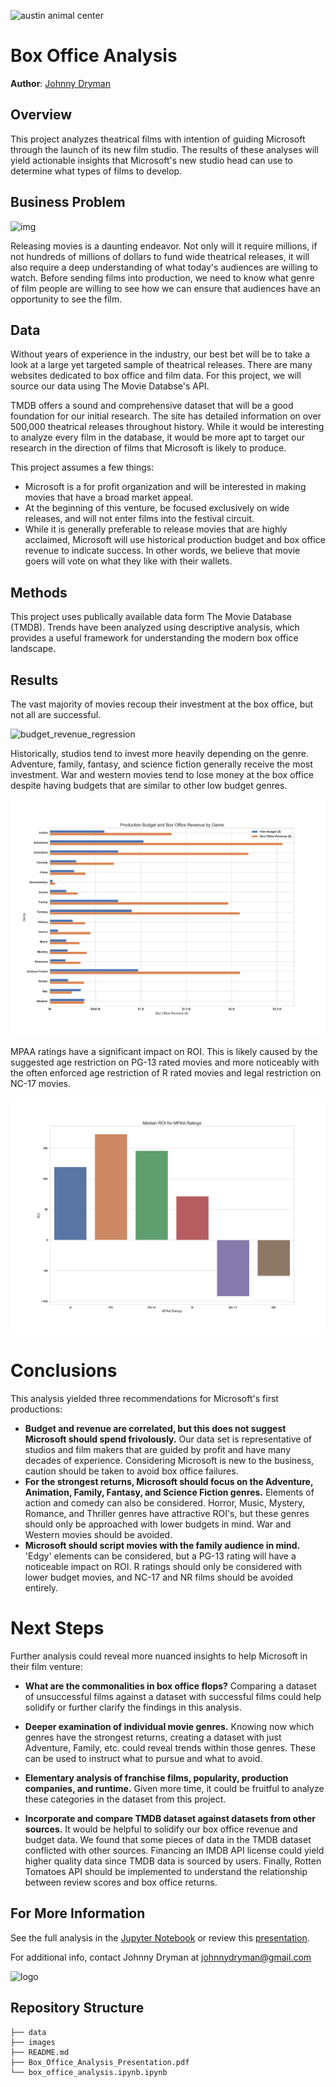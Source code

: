 ![austin animal center](./images/austin-animal-center.jpg)

# Box Office Analysis

**Author**: [Johnny Dryman](mailto:johnnydryman@gmail.com)

## Overview

This project analyzes theatrical films with intention of guiding Microsoft through the launch of its new film studio. The results of these analyses will yield actionable insights that Microsoft's new studio head can use to determine what types of films to develop.

## Business Problem

![img](./images/animals.png)

Releasing movies is a daunting endeavor. Not only will it require millions, if not hundreds of millions of dollars to fund wide theatrical releases, it will also require a deep understanding of what today's audiences are willing to watch. Before sending films into production, we need to know what genre of film people are willing to see how we can ensure that audiences have an opportunity to see the film.

## Data

Without years of experience in the industry, our best bet will be to take a look at a large yet targeted sample of theatrical releases.  There are many websites dedicated to box office and film data.  For this project, we will source our data using The Movie Databse's API.

TMDB offers a sound and comprehensive dataset that will be a good foundation for our initial research.  The site has detailed information on over 500,000 theatrical releases throughout history.  While it would be interesting to analyze every film in the database, it would be more apt to target our research in the direction of films that Microsoft is likely to produce.

This project assumes a few things:
- Microsoft is a for profit organization and will be interested in making movies that have a broad market appeal.
- At the beginning of this venture, be focused exclusively on wide releases, and will not enter films into the festival circuit.
- While it is generally preferable to release movies that are highly acclaimed, Microsoft will use historical production budget and box office revenue to indicate success.  In other words, we believe that movie goers will vote on what they like with their wallets.

## Methods

This project uses publically available data form The Movie Database (TMDB).  Trends have been analyzed using descriptive analysis, which provides a useful framework for understanding the modern box office landscape.

## Results

The vast majority of movies recoup their investment at the box office, but not all are successful.

![budget_revenue_regression](./images/budget_revenue_regressio.png)

Historically, studios tend to invest more heavily depending on the genre.  Adventure, family, fantasy, and science fiction generally receive the most investment.  War and western movies tend to lose money at the box office despite having budgets that are similar to other low budget genres.

![genre_comparison](./images/genre_comparison.png)

MPAA ratings have a significant impact on ROI.  This is likely caused by the suggested age restriction on PG-13 rated movies and more noticeably with the often enforced age restriction of R rated movies and legal restriction on NC-17 movies.

![mpaa_median_roi](./images/mpaa_median_roi.png)

# Conclusions

This analysis yielded three recommendations for Microsoft's first productions:

* **Budget and revenue are correlated, but this does not suggest Microsoft should spend frivolously.**  Our data set is representative of studios and film makers that are guided by profit and have many decades of experience.  Considering Microsoft is new to the business, caution should be taken to avoid box office failures.  
* **For the strongest returns, Microsoft should focus on the Adventure, Animation, Family, Fantasy, and Science Fiction genres.**  Elements of action and comedy can also be considered.  Horror, Music, Mystery, Romance, and Thriller genres have attractive ROI's, but these genres should only be approached with lower budgets in mind.  War and Western movies should be avoided.
* **Microsoft should script movies with the family audience in mind.**  'Edgy' elements can be considered, but a PG-13 rating will have a noticeable impact on ROI.  R ratings should only be considered with lower budget movies, and NC-17 and NR films should be avoided entirely.

# Next Steps

Further analysis could reveal more nuanced insights to help Microsoft in their film venture:

* **What are the commonalities in box office flops?**  Comparing a dataset of unsuccessful films against a dataset with successful films could help solidify or further clarify the findings in this analysis.

* **Deeper examination of individual movie genres.**  Knowing now which genres have the strongest returns, creating a dataset with just Adventure, Family, etc. could reveal trends within those genres.  These can be used to instruct what to pursue and what to avoid.

* **Elementary analysis of franchise films, popularity, production companies, and runtime.**  Given more time, it could be fruitful to analyze these categories in the dataset from this project.

* **Incorporate and compare TMDB dataset against datasets from other sources.**  It would be helpful to solidify our box office revenue and budget data.  We found that some pieces of data in the TMDB dataset conflicted with other sources.  Financing an IMDB API license could yield higher quality data since TMDB data is sourced by users.  Finally, Rotten Tomatoes API should be implemented to understand the relationship between review scores and box office returns.

## For More Information

See the full analysis in the [Jupyter Notebook](./box_office_analysis.ipynb) or review this [presentation](./Box_Office_Analysis_Presentation.pdf).

For additional info, contact Johnny Dryman at [johnnydryman@gmail.com](mailto:johnnydryman@gmail.com)

![logo](./images/aac_logo_tall.jpg)

## Repository Structure

```
├── data
├── images
├── README.md
├── Box_Office_Analysis_Presentation.pdf
└── box_office_analysis.ipynb.ipynb
```